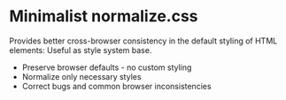 # Minimalist normalize.css

Provides better cross-browser consistency in the default styling of HTML elements:
Useful as style system base.

- Preserve browser defaults - no custom styling
- Normalize only necessary styles
- Correct bugs and common browser inconsistencies